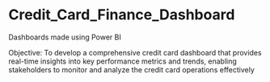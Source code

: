 # Credit_Card_Finance_Dashboard
Dashboards made using Power BI

Objective:
To develop a comprehensive credit card dashboard that provides real-time insights into key performance metrics and trends, enabling stakeholders to monitor and analyze the credit card operations effectively
  
